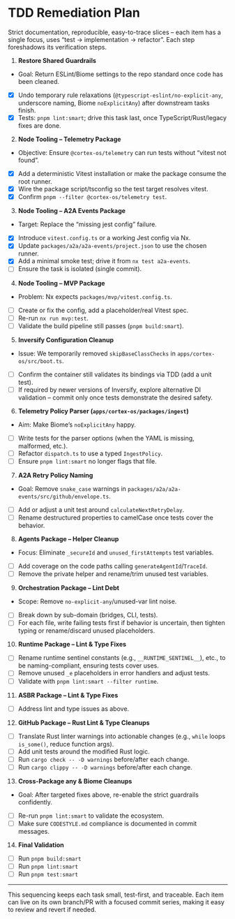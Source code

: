 
TDD Remediation Plan
===================

Strict documentation, reproducible, easy-to-trace slices – each item has a single focus, uses “test → implementation → refactor”.
Each step foreshadows its verification steps.

1. **Restore Shared Guardrails**

- Goal: Return ESLint/Biome settings to the repo standard once code has been cleaned.
- [x] Undo temporary rule relaxations (`@typescript-eslint/no-explicit-any`, underscore naming, Biome `noExplicitAny`) after downstream tasks finish.
- [x] Tests: `pnpm lint:smart`; drive this task last, once TypeScript/Rust/legacy fixes are done.

2. **Node Tooling – Telemetry Package**

- Objective: Ensure `@cortex-os/telemetry` can run tests without “vitest not found”.
- [x] Add a deterministic Vitest installation or make the package consume the root runner.
- [x] Wire the package script/tsconfig so the test target resolves vitest.
- [x] Confirm `pnpm --filter @cortex-os/telemetry test`.

3. **Node Tooling – A2A Events Package**

- Target: Replace the “missing jest config” failure.
- [x] Introduce `vitest.config.ts` or a working Jest config via Nx.
- [x] Update `packages/a2a/a2a-events/project.json` to use the chosen runner.
- [x] Add a minimal smoke test; drive it from `nx test a2a-events`.
- [ ] Ensure the task is isolated (single commit).

4. **Node Tooling – MVP Package**

- Problem: Nx expects `packages/mvp/vitest.config.ts`.
- [ ] Create or fix the config, add a placeholder/real Vitest spec.
- [ ] Re-run `nx run mvp:test`.
- [ ] Validate the build pipeline still passes (`pnpm build:smart`).

5. **Inversify Configuration Cleanup**

- Issue: We temporarily removed `skipBaseClassChecks` in `apps/cortex-os/src/boot.ts`.
- [ ] Confirm the container still validates its bindings via TDD (add a unit test).
- [ ] If required by newer versions of Inversify, explore alternative DI validation – commit only once tests demonstrate the desired safety.

6. **Telemetry Policy Parser (`apps/cortex-os/packages/ingest`)**

- Aim: Make Biome’s `noExplicitAny` happy.
- [ ] Write tests for the parser options (when the YAML is missing, malformed, etc.).
- [ ] Refactor `dispatch.ts` to use a typed `IngestPolicy`.
- [ ] Ensure `pnpm lint:smart` no longer flags that file.

7. **A2A Retry Policy Naming**

- Goal: Remove `snake_case` warnings in `packages/a2a/a2a-events/src/github/envelope.ts`.
- [ ] Add or adjust a unit test around `calculateNextRetryDelay`.
- [ ] Rename destructured properties to camelCase once tests cover the behavior.

8. **Agents Package – Helper Cleanup**

- Focus: Eliminate `_secureId` and `unused_firstAttempts` test variables.
- [ ] Add coverage on the code paths calling `generateAgentId`/`TraceId`.
- [ ] Remove the private helper and rename/trim unused test variables.

9. **Orchestration Package – Lint Debt**

- Scope: Remove `no-explicit-any`/unused-var lint noise.
- [ ] Break down by sub-domain (bridges, CLI, tests).
- [ ] For each file, write failing tests first if behavior is uncertain, then tighten typing or rename/discard unused placeholders.

10. **Runtime Package – Lint & Type Fixes**

- [ ] Rename runtime sentinel constants (e.g., `__RUNTIME_SENTINEL__`), etc., to be naming-compliant, ensuring tests cover uses.
- [ ] Remove unused `_e` placeholders in error handlers and adjust tests.
- [ ] Validate with `pnpm lint:smart --filter runtime`.

11. **ASBR Package – Lint & Type Fixes**

- [ ] Address lint and type issues as above.

12. **GitHub Package – Rust Lint & Type Cleanups**

- [ ] Translate Rust linter warnings into actionable changes (e.g., `while` loops `is_some()`, reduce function args).
- [ ] Add unit tests around the modified Rust logic.
- [ ] Run `cargo check -- -D warnings` before/after each change.
- [ ] Run `cargo clippy -- -D warnings` before/after each change.

13. **Cross-Package any & Biome Cleanups**

- Goal: After targeted fixes above, re-enable the strict guardrails confidently.
- [ ] Re-run `pnpm lint:smart` to validate the ecosystem.
- [ ] Make sure `CODESTYLE.md` compliance is documented in commit messages.

14. **Final Validation**

- [ ] Run `pnpm build:smart`
- [ ] Run `pnpm lint:smart`
- [ ] Run `pnpm test:smart`

---
This sequencing keeps each task small, test-first, and traceable. Each item can live on its own branch/PR with a focused commit series, making it easy to review and revert if needed.
